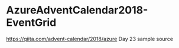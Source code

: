 # AzureAdventCalendar2018-EventGrid
https://qiita.com/advent-calendar/2018/azure
Day 23
sample source 

